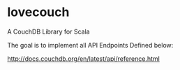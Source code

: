lovecouch
=========

A CouchDB Library for Scala


The goal is to implement all API Endpoints Defined below:

http://docs.couchdb.org/en/latest/api/reference.html
